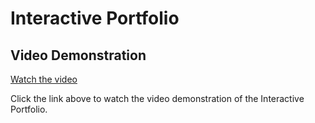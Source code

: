 # Interactive Portfolio

## Video Demonstration

[Watch the video](https://github.com/anshika-byte/INTERACTIVE-PORTFOLIO/blob/main/video.mp4)

Click the link above to watch the video demonstration of the Interactive Portfolio.
